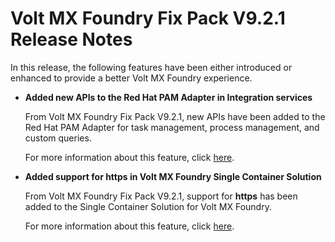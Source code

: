                          

Volt MX  Foundry Fix Pack V9.2.1 Release Notes
============================================

In this release, the following features have been either introduced or enhanced to provide a better Volt MX Foundry experience.

*   **Added new APIs to the Red Hat PAM Adapter in Integration services**
    
    From Volt MX Foundry Fix Pack V9.2.1, new APIs have been added to the Red Hat PAM Adapter for task management, process management, and custom queries.
    
    For more information about this feature, click [here](../../../Foundry/voltmx_foundry_user_guide/Content/Red_Hat_PAM_Adapter.md).
    
*   **Added support for https in Volt MX Foundry Single Container Solution**
    
    From Volt MX Foundry Fix Pack V9.2.1, support for **https** has been added to the Single Container Solution for Volt MX Foundry.
    
    For more information about this feature, click [here](../../../Foundry/voltmxfoundry_single_container/Content/VoltMX_Foundry_Single_Container_Solution_On-Prem_.md#configuration).
    
